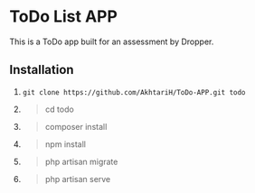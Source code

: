 # ToDo List APP

This is a ToDo app built for an assessment by Dropper.

## Installation

1. ``` git clone https://github.com/AkhtariH/ToDo-APP.git todo ```

2. > cd todo

3. > composer install

4. > npm install

5. > php artisan migrate

6. > php artisan serve
